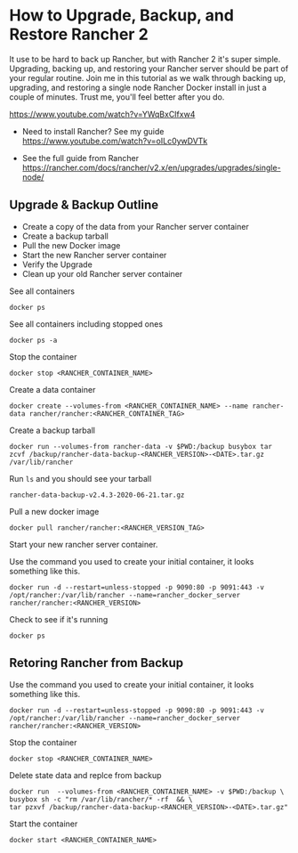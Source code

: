 # How to Upgrade, Backup, and Restore Rancher 2

It use to be hard to back up Rancher, but with Rancher 2 it's super simple.  Upgrading, backing up, and restoring your Rancher server should be part of your regular routine.  Join me in this tutorial as we walk through backing up, upgrading, and restoring a single node Rancher Docker install in just a couple of minutes.  Trust me, you'll feel better after you do.

https://www.youtube.com/watch?v=YWqBxCIfxw4




* Need to install Rancher?  See my guide https://www.youtube.com/watch?v=oILc0ywDVTk

* See the full guide from Rancher https://rancher.com/docs/rancher/v2.x/en/upgrades/upgrades/single-node/

## Upgrade & Backup Outline

* Create a copy of the data from your Rancher server container
* Create a backup tarball
* Pull the new Docker image
* Start the new Rancher server container
* Verify the Upgrade
* Clean up your old Rancher server container


See all containers

`docker ps`


See all containers including stopped ones

`docker ps -a`


Stop the container

```
docker stop <RANCHER_CONTAINER_NAME>
```

Create a data container

```
docker create --volumes-from <RANCHER_CONTAINER_NAME> --name rancher-data rancher/rancher:<RANCHER_CONTAINER_TAG>
```

Create a backup tarball

```
docker run --volumes-from rancher-data -v $PWD:/backup busybox tar zcvf /backup/rancher-data-backup-<RANCHER_VERSION>-<DATE>.tar.gz /var/lib/rancher
```

Run `ls` and you should see your tarball

```
rancher-data-backup-v2.4.3-2020-06-21.tar.gz
```


Pull a new docker image

```
docker pull rancher/rancher:<RANCHER_VERSION_TAG>
```

Start your new rancher server container.

Use the command you used to create your initial container, it looks something like this.

```
docker run -d --restart=unless-stopped -p 9090:80 -p 9091:443 -v /opt/rancher:/var/lib/rancher --name=rancher_docker_server rancher/rancher:<RANCHER_VERSION>
```

Check to see if it's running

```
docker ps
```

## Retoring Rancher from Backup

Use the command you used to create your initial container, it looks something like this.

```
docker run -d --restart=unless-stopped -p 9090:80 -p 9091:443 -v /opt/rancher:/var/lib/rancher --name=rancher_docker_server rancher/rancher:<RANCHER_VERSION>
```

Stop the container

```
docker stop <RANCHER_CONTAINER_NAME>
```

Delete state data and replce from backup

```
docker run  --volumes-from <RANCHER_CONTAINER_NAME> -v $PWD:/backup \
busybox sh -c "rm /var/lib/rancher/* -rf  && \
tar pzxvf /backup/rancher-data-backup-<RANCHER_VERSION>-<DATE>.tar.gz"
```

Start the container

```
docker start <RANCHER_CONTAINER_NAME>
```
